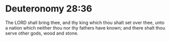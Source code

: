 # Deuteronomy 28:36

The LORD shall bring thee, and thy king which thou shalt set over thee, unto a nation which neither thou nor thy fathers have known; and there shalt thou serve other gods, wood and stone.